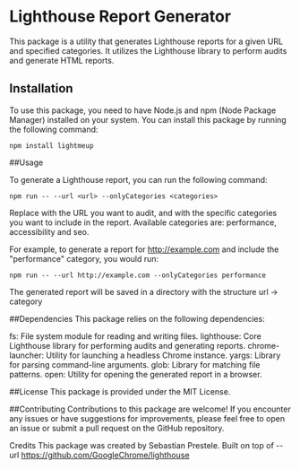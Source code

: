 # Lighthouse Report Generator

This package is a utility that generates Lighthouse reports for a given URL and specified categories. It utilizes the Lighthouse library to perform audits and generate HTML reports.

## Installation

To use this package, you need to have Node.js and npm (Node Package Manager) installed on your system. You can install this package by running the following command:

```
npm install lightmeup
```

##Usage

To generate a Lighthouse report, you can run the following command:

```
npm run -- --url <url> --onlyCategories <categories>
```

Replace <url> with the URL you want to audit, and <categories> with the specific categories you want to include in the report. Available categories are: performance, accessibility and seo.

For example, to generate a report for http://example.com and include the "performance" category, you would run:

```
npm run -- --url http://example.com --onlyCategories performance
```

The generated report will be saved in a directory with the structure url -> category

##Dependencies
This package relies on the following dependencies:

fs: File system module for reading and writing files.
lighthouse: Core Lighthouse library for performing audits and generating reports.
chrome-launcher: Utility for launching a headless Chrome instance.
yargs: Library for parsing command-line arguments.
glob: Library for matching file patterns.
open: Utility for opening the generated report in a browser.

##License
This package is provided under the MIT License.

##Contributing
Contributions to this package are welcome! If you encounter any issues or have suggestions for improvements, please feel free to open an issue or submit a pull request on the GitHub repository.

Credits
This package was created by Sebastian Prestele.
Built on top of --url https://github.com/GoogleChrome/lighthouse